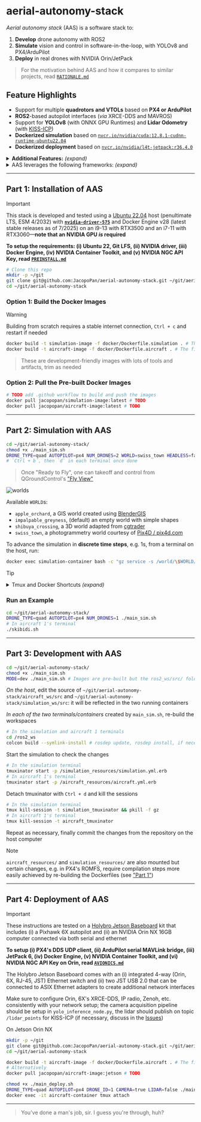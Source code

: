 # aerial-autonomy-stack

*Aerial autonomy stack* (AAS) is a software stack to:

1. **Develop** drone autonomy with ROS2
2. **Simulate** vision and control in software-in-the-loop, with YOLOv8 and PX4/ArduPilot
3. **Deploy** in real drones with NVIDIA Orin/JetPack

> For the motivation behind AAS and how it compares to similar projects, read [`RATIONALE.md`](/docs/RATIONALE.md)

## Feature Highlights

- Support for multiple **quadrotors and VTOLs** based on **PX4 or ArduPilot**
- **ROS2**-based autopilot interfaces (*via* XRCE-DDS and MAVROS)
- Support for **YOLOv8** (with ONNX GPU Runtimes) and **Lidar Odometry** (with [KISS-ICP](https://github.com/PRBonn/kiss-icp))
- **Dockerized simulation** based on [`nvcr.io/nvidia/cuda:12.8.1-cudnn-runtime-ubuntu22.04`](https://catalog.ngc.nvidia.com/orgs/nvidia/containers/cuda/tags)
- **Dockerized deployment** based on [`nvcr.io/nvidia/l4t-jetpack:r36.4.0`](https://catalog.ngc.nvidia.com/orgs/nvidia/containers/l4t-jetpack/tags)

<details>
<summary><b>Additional Features:</b> <i>(expand)</i></summary>

> - **3D worlds** for [PX4](https://docs.px4.io/main/en/simulation/#sitl-simulation-environment) and [ArduPilot](https://ardupilot.org/dev/docs/sitl-simulator-software-in-the-loop.html#sitl-architecture) software-in-the-loop (SITL) simulation
> - **Steppable simulation** interface for reinforcement learning 
> - [Zenoh](https://github.com/eclipse-zenoh/zenoh-plugin-ros2dds) inter-vehicle ROS2 bridge
> - Support for [PX4 Offboard](https://docs.px4.io/main/en/flight_modes/offboard.html) mode (e.g. CTBR/`VehicleRatesSetpoint` for agile, GNSS-denied flight) 

</details>

<details>
<summary>AAS leverages the following frameworks: <i>(expand)</i></summary>

> [*ROS2 Humble*](https://docs.ros.org/en/rolling/Releases.html) (LTS, EOL 5/2027), [*Gazebo Sim Harmonic*](https://gazebosim.org/docs/latest/releases/) (LTS, EOL 9/2028), [*PX4 1.15*](https://github.com/PX4/PX4-Autopilot/releases) interfaced *via* [XRCE-DDS](https://github.com/eProsima/Micro-XRCE-DDS/releases), [*ArduPilot 4.6*](https://github.com/ArduPilot/ardupilot/releases) interfaced *via* [MAVROS](https://github.com/mavlink/mavros/releases), [*YOLOv8*](https://github.com/ultralytics/ultralytics/releases) on [*ONNX Runtime 1.22*](https://onnxruntime.ai/getting-started) (latest stable releases as of 6/2025), [*L4T 36* (Ubuntu 22-based)/*JetPack 6*](https://developer.nvidia.com/embedded/jetpack-archive) (for deployment only, latest major release as of 6/2025)

</details>

<!-- TODO: add video of example startup/usage with API from git clone on -->

---

## Part 1: Installation of AAS

> [!IMPORTANT]
> This stack is developed and tested using a [Ubuntu 22.04](https://ubuntu.com/about/release-cycle) host (penultimate LTS, ESM 4/2032) with [**`nvidia-driver-575`**](https://developer.nvidia.com/datacenter-driver-archive) and Docker Engine v28 (latest stable releases as of 7/2025) on an i9-13 with RTX3500 and an i7-11 with RTX3060—**note that an NVIDIA GPU *is* required**
> 
> **To setup the requirements: (i) Ubuntu 22, Git LFS, (ii) NVIDIA driver, (iii) Docker Engine, (iv) NVIDIA Container Toolkit, and (v) NVIDIA NGC API Key, read [`PREINSTALL.md`](/docs/PREINSTALL.md)**

```sh
# Clone this repo
mkdir -p ~/git
git clone git@github.com:JacopoPan/aerial-autonomy-stack.git ~/git/aerial-autonomy-stack
cd ~/git/aerial-autonomy-stack
```

### Option 1: Build the Docker Images

> [!WARNING]
> Building from scratch requires a stable internet connection, `Ctrl + c` and restart if needed 

```sh
docker build -t simulation-image -f docker/Dockerfile.simulation . # The first build takes ~15' and creates a 19GB image (8GB for ros-humble-desktop with nvidia runtime, 9GB for PX4 and ArduPilot SITL)
docker build -t aircraft-image -f docker/Dockerfile.aircraft . # The first build takes ~15' and creates a 16GB image (8GB for ros-humble-desktop with nvidia runtime, 7GB for YOLOv8, ONNX)
```

> These are development-friendly images with lots of tools and artifacts, trim as needed

### Option 2: Pull the Pre-built Docker Images

```sh
# TODO add .github workflow to build and push the images
docker pull jacopopan/simulation-image:latest # TODO
docker pull jacopopan/aircraft-image:latest # TODO
```

---

## Part 2: Simulation with AAS

```sh
cd ~/git/aerial-autonomy-stack/
chmod +x ./main_sim.sh
DRONE_TYPE=quad AUTOPILOT=px4 NUM_DRONES=2 WORLD=swiss_town HEADLESS=false ./main_sim.sh # Read main_sim.sh for more options
# `Ctrl + b`, then `d` in each terminal once done
```

> Once "Ready to Fly", one can takeoff and control from QGroundControl's ["Fly View"](https://docs.qgroundcontrol.com/master/en/qgc-user-guide/fly_view/fly_view.html)

![worlds](https://github.com/user-attachments/assets/45a2f2ad-cc31-4d71-aa2e-4fe542a59a77)

Available `WORLD`s:
- `apple_orchard`, a GIS world created using [BlenderGIS](https://github.com/domlysz/BlenderGIS)
- `impalpable_greyness`, (default) an empty world with simple shapes
- `shibuya_crossing`, a 3D world adapted from [cgtrader](https://www.cgtrader.com/)
- `swiss_town`, a photogrammetry world courtesy of [Pix4D / pix4d.com](https://support.pix4d.com/hc/en-us/articles/360000235126)

To advance the simulation in **discrete time steps**, e.g. 1s, from a terminal on the host, run:

```sh
docker exec simulation-container bash -c "gz service -s /world/\$WORLD/control --reqtype gz.msgs.WorldControl --reptype gz.msgs.Boolean --req 'multi_step: 250, pause: true'" # Adjust multi_step based on the value of max_step_size in the world's .sdf 
```

> [!TIP]
> <details>
> <summary>Tmux and Docker Shortcuts <i>(expand)</i></summary>
> 
> - Move between Tmux windows with `Ctrl + b`, then `n`, `p`
> - Move between Tmux panes with `Ctrl + b`, then `arrow keys`
> - Enter copy mode to scroll back with `Ctrl + [`, then `arrow keys`, exit with `q`
> - Split a Tmux window with `Ctrl + b`, then `"` (horizontal) or `%` (vertical)
> - Detach Tmux with `Ctrl + b`, then `d`
> ```sh
> tmux list-sessions # List all sessions
> tmux attach-session -t [session_name] # Reattach a session
> tmux kill-session -t [session_name] # Kill a session
> tmux kill-server # Kill all sessions
> ```
> Docker hygiene:
> ```sh
> docker ps -a # List containers
> docker stop $(docker ps -q) # Stop all containers
> docker container prune # Remove all stopped containers
> 
> docker images # List images
> docker image prune # Remove untagged images
> docker rmi <image_name_or_id> # Remove a specific image
> ```
> 
> </details>

### Run an Example

```sh
cd ~/git/aerial-autonomy-stack/
DRONE_TYPE=quad AUTOPILOT=px4 NUM_DRONES=1 ./main_sim.sh
# In aircraft 1's terminal
./skibidi.sh
```

<!-- TODO: add video of the skibidi example -->

---

## Part 3: Development with AAS

```sh
cd ~/git/aerial-autonomy-stack/
chmod +x ./main_sim.sh
MODE=dev ./main_sim.sh # Images are pre-built but the ros2_ws/src/ folders are mounted from the host
```

*On the host*, edit the source of `~/git/aerial-autonomy-stack/aircraft_ws/src` and `~/git/aerial-autonomy-stack/simulation_ws/src`: it will be reflected in the two running containers

*In each of the two terminals/containers* created by `main_sim.sh`, re-build the workspaces

```sh
# In the simulation and aircraft 1 terminals
cd /ros2_ws
colcon build --symlink-install # rosdep update, rosdep install, if necessary
```

Start the simulation to check the changes

```sh
# In the simulation terminal
tmuxinator start -p /simulation_resources/simulation.yml.erb
# In aircraft 1's terminal
tmuxinator start -p /aircraft_resources/aircraft.yml.erb
```

Detach tmuxinator with `Ctrl + d` and kill the sessions

```sh
# In the simulation terminal
tmux kill-session -t simulation_tmuxinator && pkill -f gz
# In aircraft 1's terminal
tmux kill-session -t aircraft_tmuxinator
```

Repeat as necessary, finally commit the changes from the repository on the host computer

> [!NOTE]
> `aircraft_resources/` and `simulation_resources/` are also mounted but certain changes, e.g. in PX4's ROMFS, require compilation steps more easily achieved by re-building the Dockerfiles (see ["Part 1"](#option-1-build-the-docker-images))

---

## Part 4: Deployment of AAS

> [!IMPORTANT]
> These instructions are tested on a [Holybro Jetson Baseboard](https://holybro.com/products/pixhawk-jetson-baseboard) kit that includes (i) a Pixhawk 6X autopilot and (ii) an NVIDIA Orin NX 16GB computer connected via both serial and ethernet
> 
> **To setup (i) PX4's DDS UDP client, (ii) ArduPilot serial MAVLink bridge, (iii) JetPack 6, (iv) Docker Engine, (v) NVIDIA Container Toolkit, and (vi) NVIDIA NGC API Key on Orin, read [`AVIONICS.md`](/docs/AVIONICS.md)**
>
> The Holybro Jetson Baseboard comes with an (i) integrated 4-way (Orin, 6X, RJ-45, JST) Ethernet switch and (ii) two JST USB 2.0 that can be connected to ASIX Ethernet adapters to create additional network interfaces
> 
> Make sure to configure Orin, 6X's XRCE-DDS, IP radio, Zenoh, etc. consistently with your network setup; the camera acquisition pipeline should be setup in `yolo_inference_node.py`, the lidar should publish on topic `/lidar_points` for KISS-ICP (if necessary, discuss in the [Issues](https://github.com/JacopoPan/aerial-autonomy-stack/issues))

On Jetson Orin NX
```sh
mkdir -p ~/git
git clone git@github.com:JacopoPan/aerial-autonomy-stack.git ~/git/aerial-autonomy-stack
cd ~/git/aerial-autonomy-stack

docker build -t aircraft-image -f docker/Dockerfile.aircraft . # The first build takes ~1h (mostly to build onnxruntime-gpu from source) and creates an 18GB image
# Alternatively
docker pull jacopopan/aircraft-image:jetson # TODO

chmod +x ./main_deploy.sh
DRONE_TYPE=quad AUTOPILOT=px4 DRONE_ID=1 CAMERA=true LIDAR=false ./main_deploy.sh
docker exec -it aircraft-container tmux attach
```

---
> You've done a man's job, sir. I guess you're through, huh?

<!-- 



## TODOs

PX4 Interface  
- add traj offboard

- Locally clone git externals before building docker images to better debug PX4 internals
- Switch to px4 1.16.0 (latest stable release)
- Canceling actions with Ctrl + c is not working (because of Tmux?) fix or workaround, then implement logic to exit ABORTED state

- Orbit working questionably for quads: tangential speed should be specified, altitude in reached but not kept(?), does not exit mode automatically
- Set altitude interrupts reposition for quads (reasonable, make it for vtol only?), also resets yaw
- Set speed only affects next reposition for quads (reasonable, add warning)
- Quad landing return has no yaw (make it landing in place instead?)

Ardupilot Interface
- Implement ardupilot/mavros interface (check ardupilot latest stable release)

- Make sure that for all maps, all vehicles, a simple autonomous takeoff + loiter + landing example works with up to 3 vehicles

### Known Issues

- QGC reports the px4 interface landing as a takeoff mode
- QGC does not save roll and pitch in the telemetry bar for PX4 VTOLs
- Need to adjust orientation of the lidar and frame of the lidar odometry for VTOLs
- In yolo_inference_node.py, cannot open GPU accelerated (nvh264dec) GStreamer pipeline with cv2.VideoCapture, might need to recompile OpenCV to have both CUDA and GStreamer support (or use python3-gi gir1.2-gst-plugins-base-1.0 gir1.2-gstreamer-1.0 and circumbent OpenCV)



-->
